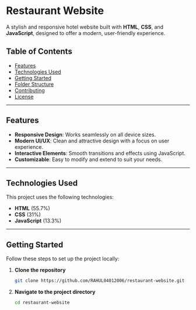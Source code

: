 # Restaurant Website

A stylish and responsive hotel website built with **HTML**, **CSS**, and **JavaScript**, designed to offer a modern, user-friendly experience.

## Table of Contents
- [Features](#features)
- [Technologies Used](#technologies-used)
- [Getting Started](#getting-started)
- [Folder Structure](#folder-structure)
- [Contributing](#contributing)
- [License](#license)

---

## Features
- **Responsive Design**: Works seamlessly on all device sizes.
- **Modern UI/UX**: Clean and attractive design with a focus on user experience.
- **Interactive Elements**: Smooth transitions and effects using JavaScript.
- **Customizable**: Easy to modify and extend to suit your needs.

---

## Technologies Used
This project uses the following technologies:
- **HTML** (55.7%)
- **CSS** (31%)
- **JavaScript** (13.3%)

---

## Getting Started

Follow these steps to set up the project locally:

1. **Clone the repository**
   ```bash
   git clone https://github.com/RAHUL04012006/restaurant-website.git
2. **Navigate to the project directory**
   ```bash
   cd restaurant-website
   
